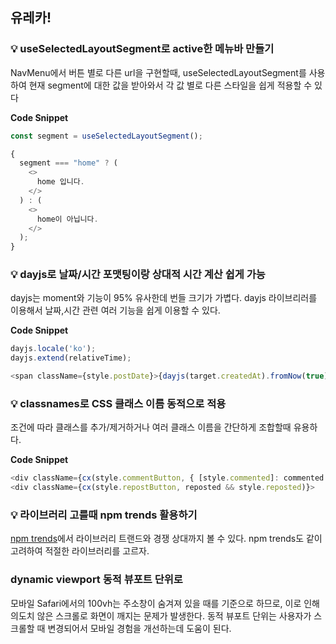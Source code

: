 ## 유레카! 

### 💡 useSelectedLayoutSegment로 active한 메뉴바 만들기

NavMenu에서 버튼 별로 다른 url을 구현할때, useSelectedLayoutSegment를 사용하여 현재 segment에 대한 값을 받아와서 각 값 별로 다른 스타일을 쉽게 적용할 수 있다 <br />

**Code Snippet**

```javascript
const segment = useSelectedLayoutSegment();

{
  segment === "home" ? (
    <>
      home 입니다.
    </>
  ) : (
    <>
      home이 아닙니다.
    </>
  );
}
```

### 💡 dayjs로 날짜/시간 포맷팅이랑 상대적 시간 계산 쉽게 가능
dayjs는 moment와 기능이 95% 유사한데 번들 크기가 가볍다. dayjs 라이브리러를 이용해서 날짜,시간 관련 여러 기능을 쉽게 이용할 수 있다. <br />

**Code Snippet**
```javascript
dayjs.locale('ko');
dayjs.extend(relativeTime);

<span className={style.postDate}>{dayjs(target.createdAt).fromNow(true)}</span>
```

### 💡 classnames로 CSS 클래스 이름 동적으로 적용
 조건에 따라 클래스를 추가/제거하거나 여러 클래스 이름을 간단하게 조합할때 유용하다. <br />

**Code Snippet**
```javascript
<div className={cx(style.commentButton, { [style.commented]: commented })}>
<div className={cx(style.repostButton, reposted && style.reposted)}>
```

### 💡 라이브러리 고를때 npm trends 활용하기
[npm trends](https://npmtrends.com/)에서 라이브러리 트랜드와 경쟁 상대까지 볼 수 있다. npm trends도 같이 고려하여 적절한 라이브러리를 고르자. 

### dynamic viewport 동적 뷰포트 단위로 
모바일 Safari에서의 100vh는 주소창이 숨겨져 있을 때를 기준으로 하므로, 이로 인해 의도치 않은 스크롤로 화면이 깨지는 문제가 발생한다. 동적 뷰포트 단위는 사용자가 스크롤할 때 변경되어서 모바일 경험을 개선하는데 도움이 된다.
